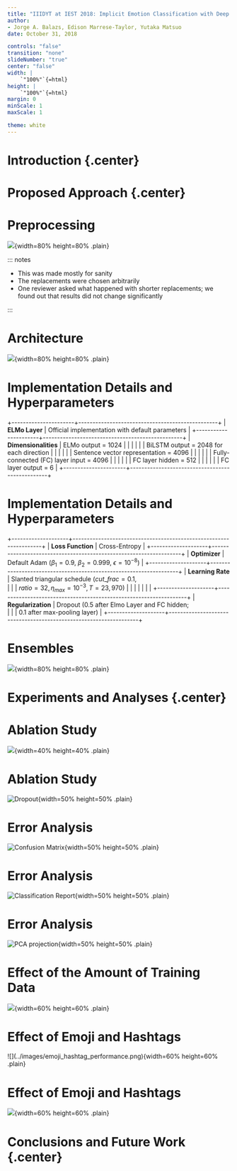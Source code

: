 ```yaml
---
title: "IIIDYT at IEST 2018: Implicit Emotion Classification with Deep Contextualized Word Representations"
author: 
- Jorge A. Balazs, Edison Marrese-Taylor, Yutaka Matsuo
date: October 31, 2018

controls: "false"
transition: "none"
slideNumber: "true"
center: "false"
width: |
    `"100%"`{=html}
height: |
    `"100%"`{=html}
margin: 0
minScale: 1
maxScale: 1

theme: white
---
```


# Introduction {.center}

# Proposed Approach {.center}

# Preprocessing

![](../images/preprocessing_substitutions.png){width=80% height=80% .plain}

::: notes

- This was made mostly for sanity
- The replacements were chosen arbitrarily
- One reviewer asked what happened with shorter replacements; we found out that
  results did not change significantly

:::


# Architecture

![](../images/iest_architecture.png){width=80% height=80% .plain}

# Implementation Details and Hyperparameters

+----------------------+-------------------------------------------------+
| **ELMo Layer**       | Official implementation with default parameters |
+----------------------+-------------------------------------------------+
| **Dimensionalities** | ELMo output = $1024$                            |
|                      |                                                 |
|                      | BiLSTM output = $2048$ for each direction       |
|                      |                                                 |
|                      | Sentence vector representation = $4096$         |
|                      |                                                 |
|                      | Fully-connected (FC) layer input = $4096$        |
|                      |                                                 |
|                      | FC layer hidden = $512$                         |
|                      |                                                 |
|                      | FC layer output = $6$                           |
+----------------------+-------------------------------------------------+

# Implementation Details and Hyperparameters

+--------------------+-------------------------------------------------------------------+
| **Loss Function**  | Cross-Entropy                                                     |
+--------------------+-------------------------------------------------------------------+
| **Optimizer**      | Default Adam ($\beta_1=0.9$, $\beta_2=0.999$, $\epsilon=10^{-8}$) |
+--------------------+-------------------------------------------------------------------+
| **Learning Rate**  | Slanted triangular schedule ($cut\_frac=0.1,$ <br>                |
|                    | $ratio=32,\,\eta_{max}=10^{-3},\,T=23,970$)                       |
|                    |                                                                   |
|                    |                                                                   |
+--------------------+-------------------------------------------------------------------+
| **Regularization** | Dropout ($0.5$ after Elmo Layer and FC hidden;<br>                |
|                    | $0.1$ after max-pooling layer)                                    |
+--------------------+-------------------------------------------------------------------+


# Ensembles

![](../images/best_ensembles.png){width=80% height=80% .plain}

# Experiments and Analyses {.center}
# Ablation Study

![](../images/ablation_table.png){width=40% height=40% .plain}

# Ablation Study

![Dropout](../images/dropout_table.png "Dropout"){width=50% height=50% .plain}


# Error Analysis

![Confusion Matrix](../images/confusion_matrix.png "Confusion Matrix"){width=50% height=50% .plain}

# Error Analysis

![Classification Report](../images/classification_report.png "Classification Report"){width=50% height=50% .plain}

# Error Analysis

![PCA projection](../images/pca.png "PCA projection"){width=50% height=50% .plain}

# Effect of the Amount of Training Data

![](../images/acc_vs_tdp_variation.png){width=60% height=60% .plain}

# Effect of Emoji and Hashtags

<div class="center">
![](../images/emoji_hashtag_performance.png){width=60% height=60% .plain}
</div>

# Effect of Emoji and Hashtags

![](../images/fine_grained_performance.png){width=60% height=60% .plain}

# Conclusions and Future Work {.center}

<!-- # In the morning

- Eat eggs
- Drink coffee

# In the evening

- Eat spaghetti
- Drink wine

# Fragments test

<p class="fragment grow">grow</p>
<p class="fragment shrink">shrink</p>
<p class="fragment fade-out">fade-out</p>
<p class="fragment fade-up">fade-up (also down, left and right!)</p>
<p class="fragment fade-in-then-out">fades in, then out when we move to the next step</p>
<p class="fragment fade-in-then-semi-out">fades in, then obfuscate when we move to the next step</p>
<p class="fragment highlight-current-blue">blue only once</p>
<p class="fragment highlight-red">highlight-red</p>
<p class="fragment highlight-green">highlight-green</p>
<p class="fragment highlight-blue">highlight-blue</p>

# Do columns work?

<div class="twocolumn">
<div>
- These
- Are
- Awesome super long elements to the left
</div>
<div>
- You can place two graphs on a slide
- Or two columns of text
- These are all created with div elements
</div>
</div>
Then what about a
Lorem ipsum dolor sit amet, consetetur sadipscing elitr, sed diam nonumy eirmod
tempor invidunt ut labore et dolore magna aliquyam erat, sed diam voluptua. At
vero eos et accusam et justo duo dolores et ea rebum. Stet clita kasd gubergren,
no sea takimata sanctus est Lorem ipsum dolor sit amet.

# Conclusion

- And the answer is...
- $f(x)=\sum_{n=0}^\infty\frac{f^{(n)}(a)}{n!}(x-a)^n$
 -->

<!-- Another way of creating two column slides -->
<!-- # Implementation Details and Hyperparameters

<div class="columns">
<div class="column" style="text-align:justify;width:20%;">

**ELMo Layer**

Optimizer

<br>
<br>
Learning Rate

</div>
<div class="column" style="text-align:justify;width:55%;">

Official implementation with default parameters

- Lorem ipsum dolor sit amet, 
- consetetur sadipscing elitr, sed diam nonumy

- Lorem ipsum dolor sit amet, 
- consetetur sadipscing elitr, sed diam nonumy

</div>
</div>
 -->
